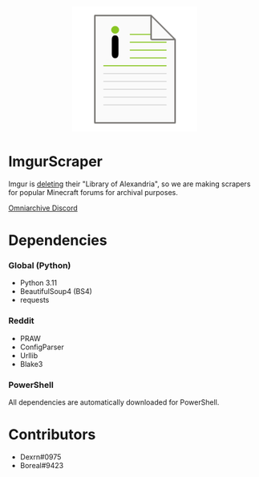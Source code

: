 <p align="center">
  <img src="icon.png" width="250" title="hover text">
</p>

# ImgurScraper
Imgur is [deleting](https://help.imgur.com/hc/en-us/articles/14415587638029-Imgur-Terms-of-Service-Update-April-19-2023-)  their "Library of Alexandria", so we are making scrapers for popular Minecraft forums for archival purposes.

[Omniarchive Discord](https://omniarchive.uk/discord)


# Dependencies
### Global (Python)
- Python 3.11
- BeautifulSoup4 (BS4)
- requests
### Reddit
- PRAW
- ConfigParser
- Urllib
- Blake3
### PowerShell
All dependencies are automatically downloaded for PowerShell.

# Contributors
- Dexrn#0975
- Boreal#9423
